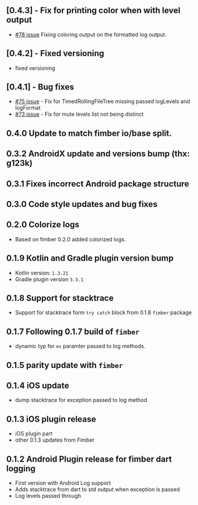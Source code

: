 ## [0.4.3] - Fix for printing color when with level output

- [\#78 issue](https://github.com/magillus/flutter-fimber/issues/78) Fixing coloring output on the formatted log output.

## [0.4.2] - Fixed versioning

- fixed versioning

## [0.4.1] - Bug fixes

- [\#75 issue](https://github.com/magillus/flutter-fimber/issues/75) - Fix for TimedRollingFileTree missing passed logLevels and logFormat
- [\#73 issue](https://github.com/magillus/flutter-fimber/issues/73) - Fix for mute levels list not being distinct

## 0.4.0 Update to match fimber io/base split.

## 0.3.2 AndroidX update and versions bump (thx: g123k)

## 0.3.1 Fixes incorrect Android package structure

## 0.3.0 Code style updates and bug fixes

## 0.2.0 Colorize logs

- Based on fimber 0.2.0 added colorized logs.

## 0.1.9 Kotlin and Gradle plugin version bump

- Kotlin version: `1.3.21`
- Gradle plugin version `3.3.1`

## 0.1.8 Support for stacktrace

- Support for stacktrace form `try catch` block from 0.1.8 `fimber` package

## 0.1.7 Following 0.1.7 build of `fimber`

* dynamic typ for `ex` paramter passed to log methods.

## 0.1.5 parity update with `fimber`

## 0.1.4 iOS update

* dump stacktrace for exception passed to log method

## 0.1.3 iOS plugin release

* iOS plugin part
* other 0.1.3 updates from Fimber

## 0.1.2 Android Plugin release for fimber dart logging

* First version with Android Log support
* Adds stacktrace from dart to std output when exception is passed
* Log levels passed through
